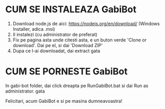 # CUM SE INSTALEAZA GabiBot
1. Download node.js de aici: https://nodejs.org/en/download/
(Windows Installer, adica .msi)
2. Il instalezi (cu administrator de preferat)
3. Fix pe pagina asta unde citesti asta, e un buton verde 'Clone or download'. Dai pe el, si dai 'Download ZIP'
4. Dupa ce l-ai downloadat, dai extract
gata

# CUM SE PORNESTE GabiBot
In gabi-bot folder, dai click dreapta pe RunGabiBot.bat si dai Run as administrator.
gata

Felicitari, acum GabiBot e si pe masina dumneavoastra!